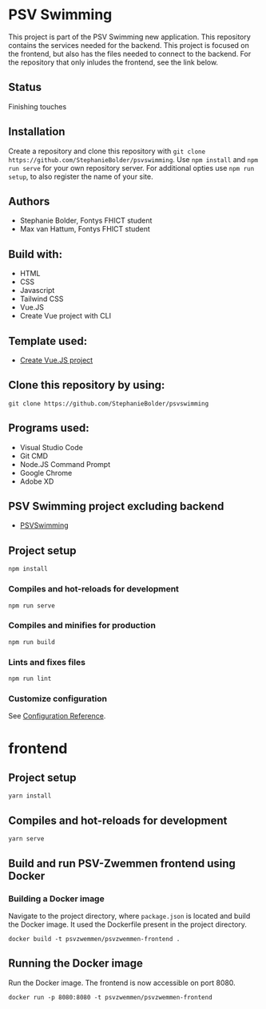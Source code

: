 # PSV Swimming
This project is part of the PSV Swimming new application. This repository contains the services needed for the backend. This project is focused on the frontend, but also has the files needed to connect to the backend. For the repository that only inludes the frontend, see the link below.

## Status
Finishing touches

## Installation
Create a repository and clone this repository with `git clone https://github.com/StephanieBolder/psvswimming`. Use `npm install` and `npm run serve` for your own repository server. For additional opties use `npm run setup`, to also register the name of your site.

## Authors
- Stephanie Bolder, Fontys FHICT student
- Max van Hattum, Fontys FHICT student

## Build with:
- HTML
- CSS
- Javascript
- Tailwind CSS
- Vue.JS
- Create Vue project with CLI

## Template used:
- [Create Vue.JS project](https://cli.vuejs.org/guide/creating-a-project.html)

## Clone this repository by using:
`git clone https://github.com/StephanieBolder/psvswimming`

## Programs used:
- Visual Studio Code
- Git CMD
- Node.JS Command Prompt
- Google Chrome
- Adobe XD

## PSV Swimming project excluding backend
- [PSVSwimming](https://github.com/StephanieBolder/psv-swimming)

## Project setup
```
npm install
```

### Compiles and hot-reloads for development
```
npm run serve
```

### Compiles and minifies for production
```
npm run build
```

### Lints and fixes files
```
npm run lint
```

### Customize configuration
See [Configuration Reference](https://cli.vuejs.org/config/).


# frontend

## Project setup
```
yarn install
```

## Compiles and hot-reloads for development
```
yarn serve
```

## Build and run PSV-Zwemmen frontend using Docker

### Building a Docker image

Navigate to the project directory, where `package.json` is located and build the Docker image. It used the Dockerfile present in the project directory.

```
docker build -t psvzwemmen/psvzwemmen-frontend .
```

## Running the Docker image

Run the Docker image. The frontend is now accessible on port 8080.

```
docker run -p 8080:8080 -t psvzwemmen/psvzwemmen-frontend
```
